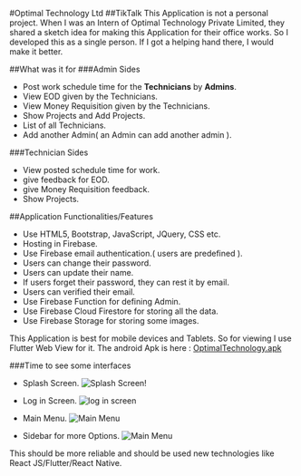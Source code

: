 #Optimal Technology Ltd
##TikTalk
This Application is not a personal project. When I was an Intern of Optimal Technology Private Limited, they shared a sketch idea for making this Application for their office works. So I developed this as a single person. If I got a helping hand there, I would make it better.


##What was it for
###Admin Sides
- Post work schedule time for the **Technicians** by **Admins**.
- View EOD given by the Technicians.
- View Money Requisition given by the Technicians.
- Show Projects and Add Projects.
- List of all Technicians.
- Add another Admin( an Admin can add another admin ).

###Technician Sides
- View posted schedule time for work.
- give feedback for EOD.
- give Money Requisition feedback.
- Show Projects.


##Application Functionalities/Features
- Use HTML5, Bootstrap, JavaScript, JQuery, CSS etc.
- Hosting in Firebase.
- Use Firebase email authentication.( users are predefined ).
- Users can change their password.
- Users can update their name.
- If users forget their password, they can rest it by email.
- Users can verified their email.
- Use Firebase Function for defining Admin.
- Use Firebase Cloud Firestore for storing all the data.
- Use Firebase Storage for storing some images.

This Application is best for mobile devices and Tablets.
So for viewing I use Flutter Web View for it.
 The android Apk is here :  [OptimalTechnology.apk](https://drive.google.com/file/d/11MR03QLrf8qshDG1MrgT8uEgR2Fg7ldm/view?usp=sharing)

###Time to see some interfaces

- Splash Screen.
![Splash Screen!](interfaces/in-1.jpg "Splash Screen")

- Log in Screen.
![log in screen](interfaces/in-2.jpg "log in screen")

- Main Menu.
![Main Menu](interfaces/in-3.jpg "Main Menu")

- Sidebar for more Options.
![Main Menu](interfaces/in-4.jpg "Main Menu")


This should be more reliable and should be used new technologies like React JS/Flutter/React Native.













